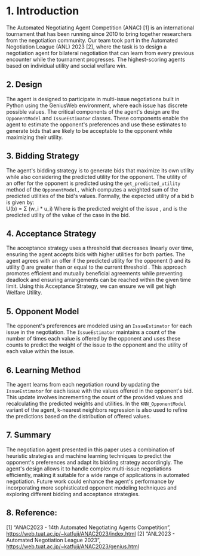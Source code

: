 # 1. Introduction
The Automated Negotiating Agent Competition (ANAC) [1] is an international tournament that has been running since 2010 to bring together researchers from the negotiation community. Our team took part in the Automated Negotiation League (ANL) 2023 [2], where the task is to design a negotiation agent for bilateral negotiation that can learn from every previous encounter while the tournament progresses. The highest-scoring agents based on individual utility and social welfare win.

## 2. Design
The agent is designed to participate in multi-issue negotiations built in Python using the GeniusWeb environment, where each issue has discrete possible values. The critical components of the agent's design are the `OpponentModel` and `IssueEstimator` classes. These components enable the agent to estimate the opponent's preferences and use these estimates to generate bids that are likely to be acceptable to the opponent while maximizing their utility.

## 3. Bidding Strategy
The agent's bidding strategy is to generate bids that maximize its own utility while also considering the predicted utility for the opponent. The utility of an offer for the opponent is predicted using the `get_predicted_utility` method of the `OpponentModel,` which computes a weighted sum of the predicted utilities of the bid's values. Formally, the expected utility  of a bid b is given by:  
   U(b) = Σ (w_i * u_i)
Where  is the predicted weight of the issue , and  is the predicted utility of the value of the case  in the bid.


## 4. Acceptance Strategy
The acceptance strategy uses a threshold  that decreases linearly over time, ensuring the agent accepts bids with higher utilities for both parties. The agent agrees with an offer if the predicted utility for the opponent () and its utility () are greater than or equal to the current threshold . This approach promotes efficient and mutually beneficial agreements while preventing deadlock and ensuring arrangements can be reached within the given time limit. Using this Acceptance Strategy, we can ensure we will get high Welfare Utility.

## 5. Opponent Model
The opponent's preferences are modeled using an `IssueEstimator` for each issue in the negotiation. The `IssueEstimator` maintains a count of the number of times each value is offered by the opponent and uses these counts to predict the weight of the issue to the opponent and the utility of each value within the issue.

## 6. Learning Method
The agent learns from each negotiation round by updating the `IssueEstimator` for each issue with the values offered in the opponent's bid. This update involves incrementing the count of the provided values and recalculating the predicted weights and utilities. In the `KNN_OpponentModel` variant of the agent, k-nearest neighbors regression is also used to refine the predictions based on the distribution of offered values.

## 7. Summary
The negotiation agent presented in this paper uses a combination of heuristic strategies and machine learning techniques to predict the opponent's preferences and adapt its bidding strategy accordingly. The agent's design allows it to handle complex multi-issue negotiations efficiently, making it suitable for a wide range of applications in automated negotiation. Future work could enhance the agent's performance by incorporating more sophisticated opponent modeling techniques and exploring different bidding and acceptance strategies.

## 8. Reference:
[1] “ANAC2023 - 14th Automated Negotiating Agents Competition”, https://web.tuat.ac.jp/~katfuji/ANAC2023/index.html 
[2] “ANL2023 - Automated Negotiation League 2023”,  https://web.tuat.ac.jp/~katfuji/ANAC2023/genius.html 

